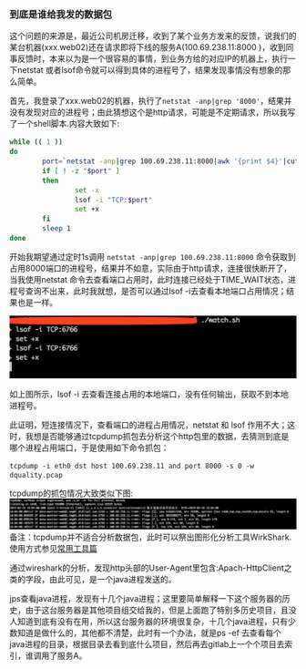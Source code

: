 ### 到底是谁给我发的数据包

这个问题的来源是，最近公司机房迁移，收到了某个业务方发来的反馈，说我们的某台机器\(xxx.web02\)还在请求即将下线的服务A\(100.69.238.11:8000 \)，收到同事反馈时，本来以为是一个很容易的事情，到业务方给的对应IP的机器上，执行一下netstat 或者lsof命令就可以得到具体的进程号了，结果发现事情没有想象的那么简单。

首先，我登录了xxx.web02的机器，执行了`netstat -anp|grep '8000'`，结果并没有发现对应的进程号；由此猜想这个是http请求，可能是不定期请求，所以我写了一个shell脚本.内容大致如下:

```bash
while (( 1 ))
do
        port=`netstat -anp|grep 100.69.238.11:8000|awk '{print $4}'|cut -d ':' -f 2`
        if [ ! -z "$port" ]
        then
                set -x
                lsof -i "TCP:$port"
                set +x
        fi
        sleep 1
done
```

开始我期望通过定时1s调用 `netstat -anp|grep 100.69.238.11:8000` 命令获取到占用8000端口的进程号，结果并不如意，实际由于http请求，连接很快断开了，当我使用netstat 命令去查看端口占用时，此时连接已经处于TIME\_WAIT状态，进程号查询不出来，此时我就想，是否可以通过lsof -i去查看本地端口占用情况；结果也是一样。

![](/assets/watch_shell.png)

如上图所示，lsof -i 去查看连接占用的本地端口，没有任何输出，获取不到本地进程号。

此证明，短连接情况下，查看端口的进程占用情况，netstat 和 lsof 作用不大；这时，我想是否能够通过tcpdump抓包去分析这个http包里的数据，去猜测到底是哪个进程占用端口，于是使用如下命令抓包：

```
tcpdump -i eth0 dst host 100.69.238.11 and port 8000 -s 0 -w dquality.pcap
```

tcpdump的抓包情况大致类似下图:![](/assets/tcpdump_dquality.png)备注：tcpdump并不适合分析数据包，此时可以祭出图形化分析工具WirkShark. 使用方式参见[常用工具篇](/chang-yong-gong-ju-pian.md)

通过wireshark的分析，发现http头部的User-Agent里包含:Apach-HttpClient之类的字段，由此可见，是一个java进程发送的。

jps查看java进程，发现有十几个java进程；这里要简单解释一下这个服务器的历史，由于这台服务器是其他项目组交给我的，但是上面跑了特别多历史项目，且没人知道到底有没有在用，所以这台服务器的环境很复杂，十几个java进程，只有少数知道是做什么的，其他都不清楚，此时有一个办法，就是ps -ef 去查看每个java进程的目录，根据目录去看到底什么项目，然后再去gitlab上一个个项目去索引，谁调用了服务A。

